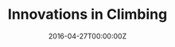 ---
date: "2016-04-27T00:00:00Z"
external_link: https://blog.momentumclimbing.com/author/maya/
image:
  caption: History of Climbing Articles
focal_point: Smart
summary: A deep dive article series for Momentum Climbing on the history of climbing
tags:
  - Website
title: Innovations in Climbing
---